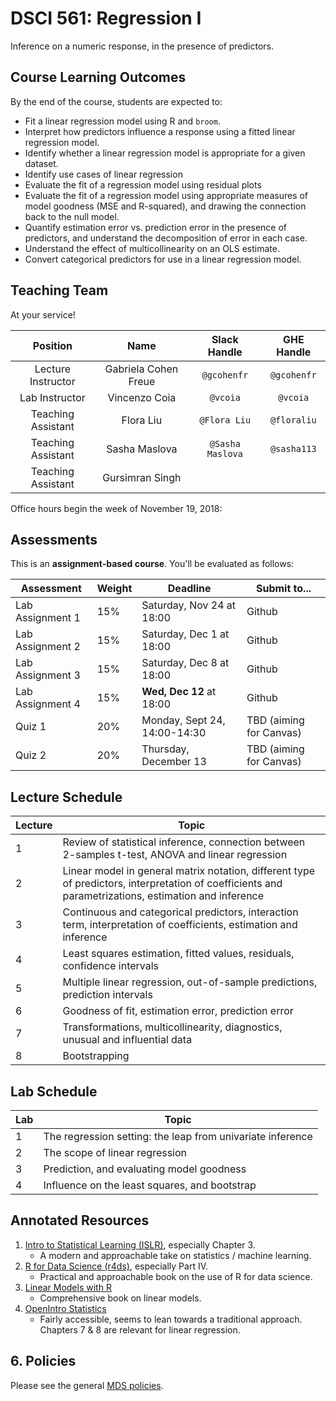 # DSCI 561: Regression I

Inference on a numeric response, in the presence of predictors.


## Course Learning Outcomes

By the end of the course, students are expected to:

- Fit a linear regression model using R and `broom`.
- Interpret how predictors influence a response using a fitted linear regression model.
- Identify whether a linear regression model is appropriate for a given dataset.
- Identify use cases of linear regression
- Evaluate the fit of a regression model using residual plots
- Evaluate the fit of a regression model using appropriate measures of model goodness (MSE and R-squared), and drawing the connection back to the null model. 
- Quantify estimation error vs. prediction error in the presence of predictors, and understand the decomposition of error in each case. 
- Understand the effect of multicollinearity on an OLS estimate.
- Convert categorical predictors for use in a linear regression model.


## Teaching Team

At your service!

| Position | Name  | Slack Handle | GHE Handle |
| :------: | :---: | :----------: | :--------: |
| Lecture Instructor | Gabriela Cohen Freue | `@gcohenfr` | `@gcohenfr` |
| Lab Instructor     | Vincenzo Coia   | `@vcoia` | `@vcoia` |
| Teaching Assistant | Flora Liu       | `@Flora Liu` | `@floraliu` | 
| Teaching Assistant | Sasha Maslova   | `@Sasha Maslova` | `@sasha113` | 
| Teaching Assistant | Gursimran Singh |

Office hours begin the week of November 19, 2018:

## Assessments

This is an __assignment-based course__. You'll be evaluated as follows:

| Assessment       | Weight  | Deadline        | Submit to... |
|------------------|---------|------------------|----------|
| Lab Assignment 1 | 15%     | Saturday, Nov 24 at 18:00 |Github |
| Lab Assignment 2 | 15%     | Saturday, Dec 1 at 18:00 | Github |
| Lab Assignment 3 | 15%     | Saturday, Dec 8 at 18:00 | Github |
| Lab Assignment 4 | 15%     | __Wed, Dec 12__ at 18:00 |   Github |
| Quiz 1           | 20%     | Monday, Sept 24, 14:00-14:30   | TBD (aiming for Canvas) | 
| Quiz 2           | 20%     | Thursday, December 13   | TBD (aiming for Canvas) |


## Lecture Schedule

| Lecture | Topic | 
|---------|-------|
| 1 | Review of statistical inference, connection between 2-samples t-test, ANOVA and linear regression | 
| 2 | Linear model in general matrix notation, different type of predictors, interpretation of coefficients and parametrizations, estimation and inference |
| 3 | Continuous and categorical predictors, interaction term, interpretation of coefficients, estimation and inference |
| 4 | Least squares estimation, fitted values, residuals, confidence intervals |
| 5 | Multiple linear regression, out-of-sample predictions, prediction intervals |
| 6 | Goodness of fit, estimation error, prediction error |
| 7 | Transformations, multicollinearity, diagnostics, unusual and influential data |
| 8 | Bootstrapping |


## Lab Schedule

| Lab | Topic |
|-----|-------|
| 1   | The regression setting: the leap from univariate inference |
| 2   | The scope of linear regression |
| 3   | Prediction, and evaluating model goodness |
| 4   | Influence on the least squares, and bootstrap |

## Annotated Resources

1. [Intro to Statistical Learning (ISLR)](https://www-bcf.usc.edu/~gareth/ISL/), especially Chapter 3.
	- A modern and approachable take on statistics / machine learning.
2. [R for Data Science (r4ds)](http://r4ds.had.co.nz/index.html), especially Part IV.
	- Practical and approachable book on the use of R for data science.
3. [Linear Models with R](http://resolve.library.ubc.ca/cgi-bin/catsearch?bid=9229403)
	- Comprehensive book on linear models.
4. [OpenIntro Statistics](https://drive.google.com/file/d/0B-DHaDEbiOGkc1RycUtIcUtIelE/view)
	- Fairly accessible, seems to lean towards a traditional approach. Chapters 7 & 8 are relevant for linear regression.

## 6\. Policies

Please see the general [MDS policies](https://ubc-mds.github.io/policies/).


